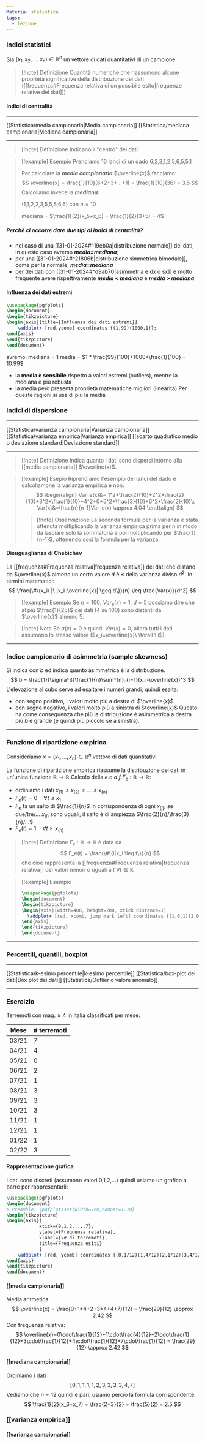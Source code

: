 ```yaml
---
Materia: statistica
tags:
  - lezione
---
```

### Indici statistici
Sia $(x_1, x_2, ..., x_n) \in \mathbb{R}^n$ un vettore di dati quantitativi di un campione.

 >[!note] Definizione
 >Quantità numeriche che riassumono alcune proprietà significative della distribuzione dei dati ([[frequenza#Frequenza relativa di un possibile esito|frequenze relative dei dati]])

#### Indici di centralità
___
[[Statistica/media campionaria|Media campionaria]]
[[Statistica/mediana campionaria|Mediana campionaria]]
___

>[!note] Definizione
>Indicano il "centro" dei dati

>[!example] Esempio
>Prendiamo 10 lanci di un dado 6,2,3,1,2,5,6,5,5,1
>
>Per calcolare la ***media campionaria*** $\overline{x}$ facciamo:
>$$
>\overline{x} = \frac{1}{10}(6+2+3+...+1) = \frac{1}{10}(36)  = 3.6
>$$
>Calcoliamo invece la ***mediana***:
>
>(1,1,2,2,3,5,5,5,6,6) con $n=10$
>
>mediana = $\frac{1}{2}(x_5+x_6) = \frac{1}{2}(3+5) = 4$

##### Perché ci occorre dare due tipi di indici di centralità?
- nel caso di una [[31-01-2024#^19eb0a|distribuzione normale]] dei dati, in questo caso avremo ***media=mediana***;
- per una [[31-01-2024#^21806b|distribuzione simmetrica bimodale]], come per la normale, ***media=mediana***
- per dei dati con [[31-01-2024#^d9ab70|asimmetria e dx o sx]] è molto frequente avere rispettivamente ***media < mediana*** e ***media > mediana***.

#### Influenza dei dati estremi
```tikz
\usepackage{pgfplots}
\begin{document}
\begin{tikzpicture}
\begin{axis}[title={Influenza dei dati estremi}]
	\addplot+ [red,ycomb] coordinates {(1,99)(1000,1)};
\end{axis}
\end{tikzpicture}
\end{document}
```
avremo:
mediana = 1
media = $1 * \frac{99}{100}+1000*\frac{1}{100} = 10.99$
- la **media è sensibile** rispetto a valori estremi (outliers), mentre la mediana è più robusta
- la media però presenta proprietà matematiche migliori (linearità)
Per queste ragioni si usa di più la media
### Indici di dispersione
___
[[Statistica/varianza campionaria|Varianza campionaria]]
[[Statistica/varianza empirica|Varianza empirica]]
[[scarto quadratico medio o deviazione standard|Deviazione standard]]
___
>[!note] Definizione
Indica quanto i dati sono dispersi intorno alla [[media campionaria]] $\overline{x}$.

> [!example] Esepio
> Riprendiamo l'esempio dei lanci del dado e calcoliamone la varianza empirica e non:
> $$
> \begin{align}
> Var_e(x)&= 1^2*\frac{2}{10}+2^2*\frac{2}{10}+3^2*\frac{1}{10}+4^2*0+5^2*\frac{3}{10}+6^2*\frac{2}{10}\\
> Var(x)&=\frac{n}{n-1}Var_e(x) \approx 4.04
> \end{align}
> $$
> >[!note] Osservazione
> >La seconda formula per la varianza è stata ottenuta moltiplicando la varianza empirica prima per $n$ in modo da lasciare solo la sommatoria e poi moltiplicando per $\frac{1}{n-1}$, ottenendo così la formula per la varianza.
#### Disuguaglianza di Chebichev
La [[frequenza#Frequenza relativa|frequenza relativa]] dei dati che distano da $\overline{x}$ almeno un certo valore $d$ è $\leq$ della varianza diviso $d^2$. In termini matematici:
$$
\frac{\#\{x_i\ |\ |x_i-\overline{x}|
 \geq d\}}{n} \leq \frac{Var(x)}{d^2}
$$
>[!example] Esempio
>Se $n=100$, $Var_e(x)=1$, $d=5$ possiamo dire che al più $\frac{1}{25}$ dei dati (4 su 100) sono distanti da $\overline{x}$ almeno 5.

>[!note] Nota
>Se $\sigma(x)=0$ e quindi $Var(x)=0$, allora tutti i dati assumono lo stesso valore ($x_i=\overline{x}\ \forall \ i$).

___
### Indice campionario di asimmetria (sample skewness)
Si indica con $b$ ed indica quanto asimmetrica è la distribuzione.
$$
b = \frac{1}{\sigma^3}\frac{1}{n}\sum^{n}_{i=1}(x_i-\overline{x})^3
$$
L'elevazione al cubo serve ad esaltare i numeri grandi, quindi esalta:
- con segno positivo, i valori molto più a destra di $\overline{x}$ 
- con segno negativo, i valori molto più a sinistra di $\overline{x}$
Questo ha come conseguenza che più la distribuzione è asimmetrica a destra più $b$ è grande (e quindi più piccolo se a sinistra).
___
### Funzione di ripartizione empirica
Consideriamo $x=(x_1,...,x_n) \in \mathbb{R}^n$ vettore di dati quantitativi

La funzione di ripartizione empirica riassume la distribuzione dei dati in un'unica funzione $\mathbb{R} \rightarrow \mathbb{R}$ 
Calcolo della $e.c.d.f.F_e:\mathbb{R} \rightarrow \mathbb{R}$:
- ordiniamo i dati $x_{(1)} \leq x_{(2)} \leq ... \leq x_{(n)}$
- $F_e(t) = 0 \quad \forall t\leq x_1$
- $F_e$ fa un salto di $\frac{1}{n}$ in corrispondenza di ogni $x_{(i)}$; se due/tre/... $x_{(i)}$ sono uguali, il salto è di ampiezza $\frac{2}{n}/\frac{3}{n}/...$
- $F_e(t)=1 \quad \forall t \geq x_{(n)}$
>[!note] Definizione
>$F_e:\mathbb{R} \rightarrow \mathbb{R}$ è data da
>$$
>F_e(t) = \frac{\#\{i|x_i \leq t\}}{n}
>$$
>che cioè rappresenta la [[frequenza#Frequenza relativa|frequenza relativa]] dei valori minori o uguali a $t\ \forall t \in \mathbb{R}$

>[!example] Esempio
>```tikz render side-by-side
>\usepackage{pgfplots}
>\begin{document}
>\begin{tikzpicture}
>\begin{axis}[width=400, height=200, xtick distance=1]
>	\addplot+ [red, xcomb, jump mark left] coordinates {(1,0.1)(2,0.2)(3,0.3)(5,0.4)(6,0.5)};
>\end{axis}
>\end{tikzpicture}
>\end{document}
>```

___

### Percentili, quantili, boxplot
___
[[Statistica/k-esimo percentile|k-esimo percentile]]
[[Statistica/box-plot dei dati|Box plot dei dati]]
[[Statistica/Outlier o valore anomalo]]
___
### Esercizio
Terremoti con mag.$\geq 4$ in Italia classificati per mese:

| Mese  | # terremoti |
| ----- | --------- |
| 03/21 | 7          |
| 04/21      | 4          |
| 05/21      | 0          |
| 06/21      | 2          |
| 07/21      | 1          |
| 08/21      | 3          |
| 09/21      | 3          |
| 10/21      | 3          |
| 11/21      | 1          |
| 12/21      | 1          |
| 01/22      | 1          |
| 02/22      | 3          |
#### Rappresentazione grafica
I dati sono discreti (assumono valori 0,1,2,...) quindi usiamo un grafico a barre per rappresentarli:
```tikz
\usepackage{pgfplots}
\begin{document}
% Preamble: \pgfplotsset{width=7cm,compat=1.18}
\begin{tikzpicture}
\begin{axis}[
			xtick={0,1,2,...,7},
			ylabel={Frequenza relativa},
			xlabel={\# di terremoti},
			title={Frequenza esiti}
			]
	\addplot+ [red, ycomb] coordinates {(0,1/12)(1,4/12)(2,1/12)(3,4/12)(4,1/12)(7,1/12)};
\end{axis}
\end{tikzpicture}
\end{document}
```
#### [[media campionaria]]
Media aritmetica:
$$
\overline{x} = \frac{0+1*4+2+3*4+4+7}{12} = \frac{29}{12} \approx 2.42
$$
Con frequenza relativa:
$$
\overline{x}=0\cdot\frac{1}{12}+1\cdot\frac{4}{12}+2\cdot\frac{1}{12}+3\cdot\frac{1}{12}+4\cdot\frac{1}{12}+7\cdot\frac{1}{12} = \frac{29}{12}
\approx 2.42 $$
#### [[mediana campionaria]]
Ordiniamo i dati
$$
[0,1,1,1,1,2,3,3,3,3,4,7]
$$
Vediamo che $n=12$ quindi è pari, usiamo perciò la formula corrispondente:
$$
\frac{1}{2}(x_6+x_7) = \frac{2+3}{2} = \frac{5}{2} = 2.5
$$
### [[varianza empirica]]

#### [[varianza campionaria]]